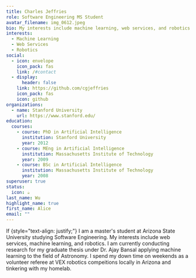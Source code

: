 ```yaml
---
title: Charles Jeffries
role: Software Engineering MS Student
avatar_filename: img_0612.jpeg
bio: My interests include machine learning, web services, and robotics
interests:
  - Machine Learning
  - Web Services
  - Robotics
social:
  - icon: envelope
    icon_pack: fas
    link: /#contact
  - display:
      header: false
    link: https://github.com/cgjeffries
    icon_pack: fas
    icon: github
organizations:
  - name: Stanford University
    url: https://www.stanford.edu/
education:
  courses:
    - course: PhD in Artificial Intelligence
      institution: Stanford University
      year: 2012
    - course: MEng in Artificial Intelligence
      institution: Massachusetts Institute of Technology
      year: 2009
    - course: BSc in Artificial Intelligence
      institution: Massachusetts Institute of Technology
      year: 2008
superuser: true
status:
  icon: ☕️
last_name: Wu
highlight_name: true
first_name: Alice
email: ""
---
```

If
{style="text-align: justify;"} I am a master's student at Arizona State University studying Software Engineering. My interests include web services, machine learning, and robotics. I am currently conducting research for my graduate thesis under Dr. Ajay Bansal applying machine learning to the field of Astronomy. I spend my down time on weekends as a volunteer referee at VEX robotics compeitions locally in Arizona and tinkering with my homelab.